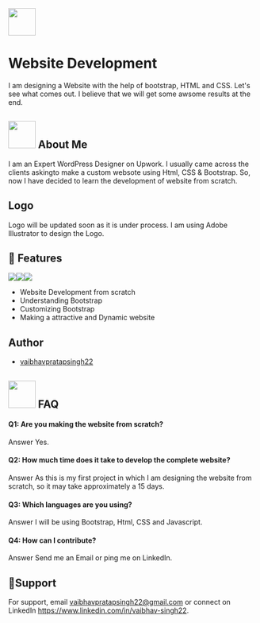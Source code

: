 
<img width="55" height="55" src=""> 

# Website Development 
I am designing a Website with the help of bootstrap, HTML and CSS. Let's see what comes out. I believe that we will get some awsome 
results at the end. 
## <img width="55" height="55" src=""> About Me 
I am an Expert WordPress Designer on Upwork. I usually came across the clients askingto make a custom websote using Html, CSS & Bootstrap. So, now I have decided to learn the development of 
website from scratch.

  
## Logo 
Logo will be updated soon as it is under process. I am using Adobe Illustrator to design the Logo.

## 📝 Features 
![](https://img.shields.io/static/v1?label&message=HTML&color=red)![](https://img.shields.io/static/v1?label&message=CSS&color==orange)![](https://img.shields.io/static/v1?label&message=Bootstrap&color=blue)

- Website Development from scratch
- Understanding Bootstrap 
- Customizing Bootstrap
- Making a attractive and Dynamic website


  
## Author

- [vaibhavpratapsingh22](https://github.com/Vaibhavpratapsingh22)

  
## <img width="55" height="55" src=""> FAQ

#### Q1: Are you making the website from scratch?
Answer Yes.

#### Q2: How much time does it take to develop the complete website?

Answer As this is my first project in which I am designing
the website from scratch, so it may take approximately a 15 days.

#### Q3: Which languages are you using?
Answer I will be using Bootstrap, Html, CSS and Javascript.

#### Q4: How can I contribute?
Answer Send me an Email or ping me on LinkedIn.

  
## 🤝Support 

For support, email vaibhavpratapsingh22@gmail.com or connect on LinkedIn https://www.linkedin.com/in/vaibhav-singh22.

  